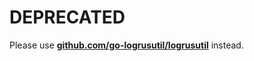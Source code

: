 # DEPRECATED

Please use [**github.com/go-logrusutil/logrusutil**](https://github.com/go-logrusutil/logrusutil) instead.
